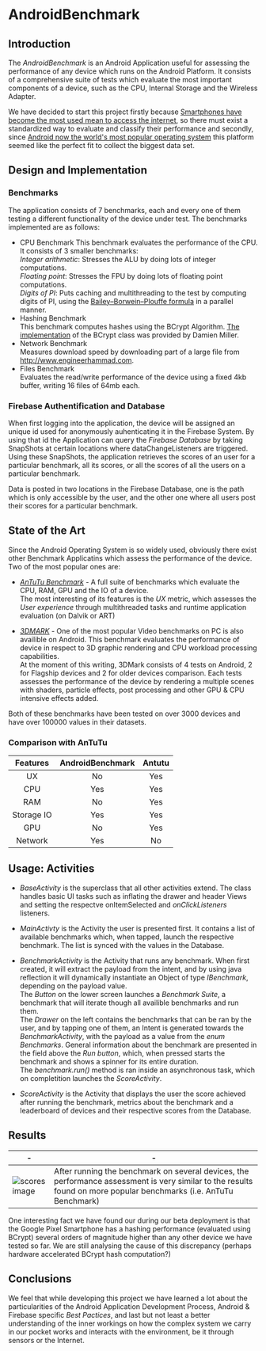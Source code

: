 # AndroidBenchmark
## Introduction

The *AndroidBenchmark* is an Android Application useful for assessing the performance of any device which runs on the Android Platform. It consists of a comprehensive suite of tests which evaluate the most important components of a device, such as the CPU, Internal Storage and the Wireless Adapter.

We have decided to start this project firstly because [Smartphones have become the most used mean to access the internet](https://www.theguardian.com/technology/2015/aug/06/smartphones-most-popular-way-to-browse-internet-ofcom), so there must exist a standardized way to evaluate and classify their performance and secondly, since [Android now the world's most popular operating system](http://www.networkworld.com/article/3187011/mobile-wireless/android-is-now-the-worlds-most-popular-operating-system.html) this platform seemed like the perfect fit to collect the biggest data set.

## Design and Implementation
### Benchmarks

The application consists of 7 benchmarks, each and every one of them testing a different functionality of the device under test.
The benchmarks implemented are as follows:
+ CPU Benchmark
This benchmark evaluates the performance of the CPU. It consists of 3 smaller benchmarks:
<br>*Integer arithmetic*: Stresses the ALU by doing lots of integer computations.
<br>*Floating point*: Stresses the FPU by doing lots of floating point computations.
<br>*Digits of PI*: Puts caching and multithreading to the test by computing digits of PI, using the
[Bailey–Borwein–Plouffe formula](https://en.wikipedia.org/wiki/Bailey%E2%80%93Borwein%E2%80%93Plouffe_formula) in a parallel manner.
+ Hashing Benchmark
<br>This benchmark computes hashes using the BCrypt Algorithm. [The implementation](http://www.mindrot.org/projects/jBCrypt/) of the BCrypt class was provided by Damien Miller.
+ Network Benchmark
<br>Measures download speed by downloading part of a large file from <http://www.engineerhammad.com>.
+ Files Benchmark
<br>Evaluates the read/write performance of the device using a fixed 4kb buffer, writing 16 files of 64mb each.

### Firebase Authentification and Database

When first logging into the application, the device will be assigned an unique id used for anonymously auhenticating it in the Firebase System. By using that id the Application can query the *Firebase Database* by taking SnapShots at certain locations where dataChangeListeners are triggered.
Using these SnapShots, the application retrieves the scores of an user for a particular benchmark, all its scores, or all the scores of all the users on a particular benchmark. 

Data is posted in two locations in the Firebase Database, one is the path which is only accessible by the user, and the other one where all users post their scores for a particular benchmark.

## State of the Art

Since the Android Operating System is so widely used, obviously there exist other Benchmark Applicatins which assess the performance of the device. Two of the most popular ones are:

+ [*AnTuTu Benchmark*](https://play.google.com/store/apps/details?id=com.antutu.ABenchMark&hl=en) - A full suite of benchmarks which evaluate the CPU, RAM, GPU and the IO of a device. <br>
The most interesting of its features is the *UX* metric, which assesses the *User experience* through multithreaded tasks and runtime application evaluation (on Dalvik or ART)

+ [*3DMARK*](https://play.google.com/store/apps/details?id=com.futuremark.dmandroid.application&hl=en) - One of the most popular Video benchmarks on PC is also availible on Android. This benchmark evaluates the performance of device in respect to 3D graphic rendering and CPU workload processing capabilities. 
<br>At the moment of this writing, 3DMark consists of 4 tests on Android, 2 for Flagship devices and 2 for older devices comparison. Each tests assesses the performance of the device by rendering a multiple scenes with shaders, particle effects, post processing and other GPU & CPU intensive effects added.

Both of these benchmarks have been tested on over 3000 devices and have over 100000 values in their datasets.

### Comparison with AnTuTu

| Features        | AndroidBenchmark  | Antutu |
| :-------------: |:-----------------:| :-----:|
| UX   | No | Yes |
| CPU  | Yes | Yes |
| RAM | No |  Yes |
| Storage IO | Yes | Yes |
| GPU | No | Yes |
| Network | Yes | No |

## Usage: Activities

+ *BaseActivity* is the superclass that all other activities extend.
The class handles basic UI tasks such as inflating the drawer and header Views and setting the respectve onItemSelected and *onClickListeners* listeners.

+ *MainActivty* is the Activity the user is presented first. It contains a list of available benchmarks which, when tapped, launch the respective benchmark. The list is synced with the values in the Database.

+ *BenchmarkActivity* is the Activity that runs any benchmark.
When first created, it will extract the payload from the intent, and by using java reflection it will dynamically instantiate an Object of type *IBenchmark*, depending on the payload value.
<br>The *Button* on the lower screen launches a *Benchmark Suite*, a benchmark that will iterate though all availible benchmarks and run them.
<br>The *Drawer* on the left contains the benchmarks that can be ran by the user, and by tapping one of them, an Intent is generated towards the *BenchmarkActivity*, with the payload as a value from the *enum Benchmarks*.
General information about the benchmark are presented in the field above the *Run button*, which, when pressed starts the benchmark and shows a spinner for its entire duration.
<br>The *benchmark.run()* method is ran inside an asynchronous task, which on completition launches the *ScoreActivity*.

+ *ScoreActivity* is the Activity that displays the user the score achieved after running the benchmark, metrics about the benchmark and a leaderboard of devices and their respective scores from the Database.

## Results
| - | - |
|---|---|
![scores image](https://s7.postimg.org/5chb0ichn/capture.png "Preliminary benchmark results") | After running the benchmark on several devices, the performance assessment is very similar to the results found on more popular benchmarks (i.e. AnTuTu Benchmark) |

One interesting fact we have found our during our beta deployment is that the Google Pixel Smartphone has a hashing performance (evaluated using BCrypt) several orders of magnitude higher than any other device we have tested so far. We are still analysing the cause of this discrepancy (perhaps hardware accelerated BCrypt hash computation?)

## Conclusions

We feel that while developing this project we have learned a lot about the particularities of the Android Application Development Process, Android & Firebase specific *Best Pactices*, and last but not least a better understanding of the inner workings on how the complex system we carry in our pocket works and interacts with the environment, be it through sensors or the Internet.
